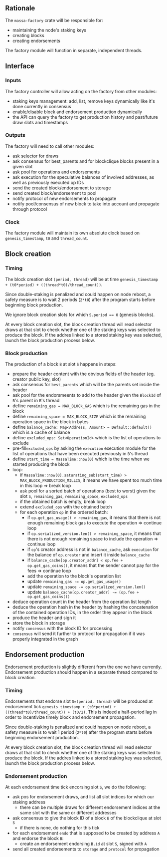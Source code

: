 ## Rationale

The `massa-factory` crate will be responsible for:
* maintaining the node's staking keys
* creating blocks
* creating endorsements

The factory module will function in separate, independent threads.

## Interface

### Inputs

The factory controller will allow acting on the factory from other modules:
* staking keys management: add, list, remove keys dynamically like it's done currently in consensus
* enable/disable block and endorsement production dynamically
* the API can query the factory to get production history and past/future draw slots and timestamps

### Outputs

The factory will need to call other modules:
* ask selector for draws
* ask consensus for best_parents and for blockclique blocks present in a given slot
* ask pool for operations and endorsements
* ask execution for the speculative balances of involved addresses, as well as previously executed op IDs
* send the created block/endorsement to storage
* send created block/endorsement to pool
* notify protocol of new endorsements to propagate
* notify pool/consensus of new block to take into account and propagate through protocol

### Clock

The factory module will maintain its own absolute clock based on `genesis_timestamp`, `t0` and `thread_count`.

## Block creation

### Timing

The block creation slot `(period, thread)` will be at time `genesis_timestamp + (t0*period) + ((thread*t0)/thread_count))`.

Since double-staking is penalized and could happen on node reboot, a safety measure is to wait 2 periods (`2*t0`) after the program starts before beginning block production.

We ignore block creation slots for which `S.period == 0` (genesis blocks).

At every block creation slot, the block creation thread will read selector draws at that slot to check whether one of the staking keys was selected to produce the block.
If the addres linked to a stored staking key was selected, launch the block production process below.

### Block production

The production of a block `B` at slot `S` happens in steps:
* prepare the header content with the obvious fields of the header (eg. creator public key, slot)
* ask consensus for `best_parents` which will be the parents set inside the header
* ask pool for the endorsmeents to add to the header given the `BlockId` of `B`'s parent in `B`'s thread
* define `remaining_gas = MAX_BLOCk_GAS`  which is the remaining gas in the block
* define `remaining_space = MAX_BLOCK_SIZE` which is the remaining operation space in the block in bytes
* define `balance_cache: Map<Address, Amount> = Default::default()` which is a cache of balance
* define `excluded_ops: Set<OperationId>` which is the list of operations to exclude
* pre-fill`excluded_ops` by asking the `execution` execution module for the list of operations that have been executed previously in `B`'s thread
* define `start_time = MassaTime::now(0)` which is the time when we started producing the block
* loop:
  * if `MassaTime::now(0).saturating_sub(start_time) > MAX_BLOCK_PRODUCTION_MILLIS`, it means we have spent too much time in this loop => break loop
  * ask pool for a sorted batch of operations (best to worst) given the slot `S`, `remaining_gas`, `remaining_space`, `excluded_ops`
  * if the obtained batch is empty, break loop
  * extend `excluded_ops` with the obtained batch
  * for each operation `op` in the ordered batch:
    * if `op.get_gas_usage() > remaining_gas`, it means that there is not enough remaining block gas to execute the operation => continue loop
    * if `op.serialized_version.len() > remaining_space`, it means that there is not enough remaining space to include the operation => continue loop
    * if `op`'s creator address is not in `balance_cache`, ask `execution` for the balance of `op.creator` and insert it inside `balance_cache`
    * if `balance_cache[op.creator_addr] < op.fee + op.get_gas_coins()`, it means that the sender cannot pay for the fees => continue loop
    * add the operation to the block's operation list
    * update `remaining_gas -= op.get_gas_usage()`
    * update `remaining_space -= op.serialized_version.len()`
    * update `balance_cache[op.creator_addr] -= (op.fee + op.get_gas_coins())`
* deduce operation count in the header from the operation list length
* deduce the operation hash in the header by hashing the concatenation of the contained operation IDs, in the order they appear in the block
* produce the header and sign it
* store the block in storage
* notify `consensus` with the block ID for processing
* `consensus` will send it further to protocol for propagation if it was properly integrated in the graph

## Endorsement production

Endorsement production is slightly different from the one we have currently.
Endorsement production should happen in a separate thread compared to block creation.

### Timing


Endorsements that endorse slot `S=(period, thread)` will be produced at endorsement tick `genesis_timestamp + (t0*period) + ((thread*t0)/thread_count)) + (t0/2)`.
This is indeed a half-period lag in order to incentivize timely block and endorsement propagation.

Since double-staking is penalized and could happen on node reboot, a safety measure is to wait 1 period (`2*t0`) after the program starts before beginning endorsement production.

At every block creation slot, the block creation thread will read selector draws at that slot to check whether one of the staking keys was selected to produce the block.
If the addres linked to a stored staking key was selected, launch the block production process below.


### Endorsement production

At each endorsement time tick encorsing slot `S`, we do the following:
* ask pos for endorsement draws, and list all slot indices for which our staking address
  * there can be multiple draws for different endorsement indices at the same slot with the same or different addresses 
* ask consensus to give the block ID of a block `B` of the blockclique at slot `S`
  * if there is none, do nothing for this tick
* for each endorsement `endo` that is supposed to be created by address `A` and endorse the block `B`:
  * create an endorsement endorsing `B.id` at slot `S`, signed with `A`
* send all created endorsements to `storage` and `protocol` for propagation

